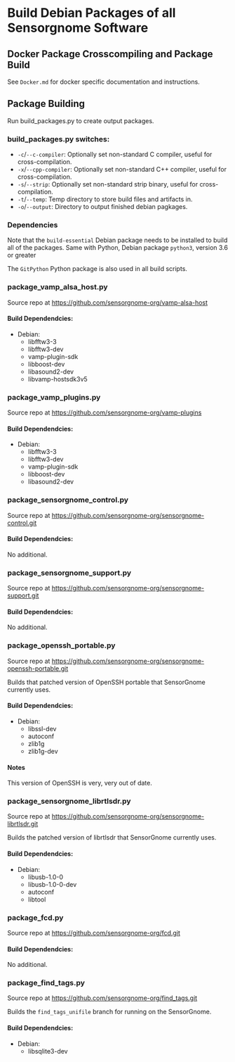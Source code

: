 # Build Debian Packages of all Sensorgnome Software

## Docker Package Crosscompiling and Package Build

See `Docker.md` for docker specific documentation and instructions.

## Package Building

Run build_packages.py to create output packages.

### build_packages.py switches:

- `-c`/`--c-compiler`: Optionally set non-standard C compiler, useful for cross-compilation.
- `-x`/`--cpp-compiler`: Optionally set non-standard C++ compiler, useful for cross-compilation.
- `-s`/`--strip`: Optionally set non-standard strip binary, useful for cross-compilation.
- `-t`/`--temp`: Temp directory to store build files and artifacts in.
- `-o`/`--output`:  Directory to output finished debian pagkages.

### Dependencies

Note that the `build-essential` Debian package needs to be installed to build all of the packages.
Same with Python, Debian package `python3`, version 3.6 or greater

The `GitPython` Python package is also used in all build scripts.

### package_vamp_alsa_host.py

Source repo at https://github.com/sensorgnome-org/vamp-alsa-host

#### Build Dependendcies:

- Debian:
  - libfftw3-3
  - libfftw3-dev
  - vamp-plugin-sdk
  - libboost-dev
  - libasound2-dev
  - libvamp-hostsdk3v5

### package_vamp_plugins.py

Source repo at https://github.com/sensorgnome-org/vamp-plugins

#### Build Dependendcies:

- Debian:
  - libfftw3-3
  - libfftw3-dev
  - vamp-plugin-sdk
  - libboost-dev
  - libasound2-dev

### package_sensorgnome_control.py

Source repo at https://github.com/sensorgnome-org/sensorgnome-control.git

#### Build Dependendcies:

No additional.

### package_sensorgnome_support.py

Source repo at https://github.com/sensorgnome-org/sensorgnome-support.git

#### Build Dependendcies:

No additional.

### package_openssh_portable.py

Source repo at https://github.com/sensorgnome-org/sensorgnome-openssh-portable.git

Builds that patched version of OpenSSH portable that SensorGnome currently uses.

#### Build Dependendcies:

- Debian:
  - libssl-dev
  - autoconf
  - zlib1g
  - zlib1g-dev

#### Notes

This version of OpenSSH is very, very out of date.

### package_sensorgnome_librtlsdr.py

Source repo at https://github.com/sensorgnome-org/sensorgnome-librtlsdr.git

Builds the patched version of librtlsdr that SensorGnome currently uses.

#### Build Dependendcies:

- Debian:
  - libusb-1.0-0
  - libusb-1.0-0-dev
  - autoconf
  - libtool

### package_fcd.py

Source repo at https://github.com/sensorgnome-org/fcd.git


#### Build Dependendcies:

No additional.

### package_find_tags.py

Source repo at https://github.com/sensorgnome-org/find_tags.git

Builds the `find_tags_unifile` branch for running on the SensorGnome.

#### Build Dependendcies:

- Debian:
  - libsqlite3-dev
